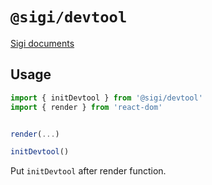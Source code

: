 # `@sigi/devtool`

[Sigi documents](https://sigi.how)

## Usage

```ts
import { initDevtool } from '@sigi/devtool'
import { render } from 'react-dom'


render(...)

initDevtool()

```

Put `initDevtool` after render function.
